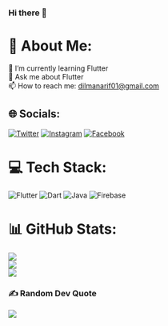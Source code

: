 ### Hi there 👋

<!--
**Dilman01/Dilman01** is a ✨ _special_ ✨ repository because its `README.md` (this file) appears on your GitHub profile.

Here are some ideas to get you started:

- 🔭 I’m currently working on ...
- 🌱 I’m currently learning ...
- 👯 I’m looking to collaborate on ...
- 🤔 I’m looking for help with ...
- 💬 Ask me about ...
- 📫 How to reach me: ...
- 😄 Pronouns: ...
- ⚡ Fun fact: ...
-->
# 💫 About Me:
🌱 I’m currently learning Flutter<br>💬 Ask me about Flutter<br>📫 How to reach me: dilmanarif01@gmail.com


## 🌐 Socials:
[![Twitter](https://img.shields.io/badge/Twitter-%231DA1F2.svg?logo=Twitter&logoColor=white)](https://twitter.com/dilman01) [![Instagram](https://img.shields.io/badge/Instagram-%23E4405F.svg?logo=Instagram&logoColor=white)](https://instagram.com/dilman.01) [![Facebook](https://img.shields.io/badge/Facebook-%231877F2.svg?logo=Facebook&logoColor=white)](https://facebook.com/dilman.arif) 

# 💻 Tech Stack:
![Flutter](https://img.shields.io/badge/Flutter-%2302569B.svg?style=for-the-badge&logo=Flutter&logoColor=white) ![Dart](https://img.shields.io/badge/dart-%230175C2.svg?style=for-the-badge&logo=dart&logoColor=white) ![Java](https://img.shields.io/badge/java-%23ED8B00.svg?style=for-the-badge&logo=java&logoColor=white) ![Firebase](https://img.shields.io/badge/firebase-%23039BE5.svg?style=for-the-badge&logo=firebase)
# 📊 GitHub Stats:
![](https://github-readme-stats.vercel.app/api?username=Dilman01&theme=algolia&hide_border=false&include_all_commits=true&count_private=true)<br/>
![](https://github-readme-streak-stats.herokuapp.com/?user=Dilman01&theme=algolia&hide_border=false)<br/>
![](https://github-readme-stats.vercel.app/api/top-langs/?username=Dilman01&theme=algolia&hide_border=false&include_all_commits=true&count_private=true&layout=compact)

### ✍️ Random Dev Quote
![](https://quotes-github-readme.vercel.app/api?type=horizontal&theme=tokyonight)

